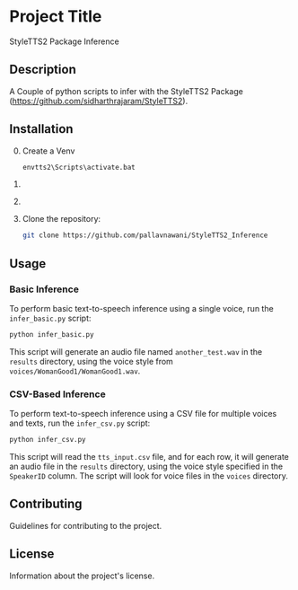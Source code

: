 # Project Title
StyleTTS2 Package Inference

## Description

A Couple of python scripts to infer with the StyleTTS2 Package (https://github.com/sidharthrajaram/StyleTTS2).

## Installation

0. Create a Venv
   ``` python -m envtts2
   envtts2\Scripts\activate.bat
   ```
   
2. ```pip install styletts2
   ```
3. ```[Optional] Downloaded the StyleTTS2 LibriTTS checkpoint and corresponding config file. Both are available to download at https://huggingface.co/yl4579/StyleTTS2-LibriTTS. You can also provide paths to your own checkpoint and config file (just ensure it is the same format as the original one).
   ```

4. Clone the repository:
   ```bash
   git clone https://github.com/pallavnawani/StyleTTS2_Inference
   ```

## Usage

### Basic Inference

To perform basic text-to-speech inference using a single voice, run the `infer_basic.py` script:

```bash
python infer_basic.py
```

This script will generate an audio file named `another_test.wav` in the `results` directory, using the voice style from `voices/WomanGood1/WomanGood1.wav`.

### CSV-Based Inference

To perform text-to-speech inference using a CSV file for multiple voices and texts, run the `infer_csv.py` script:

```bash
python infer_csv.py
```

This script will read the `tts_input.csv` file, and for each row, it will generate an audio file in the `results` directory, using the voice style specified in the `SpeakerID` column. The script will look for voice files in the `voices` directory.

## Contributing

Guidelines for contributing to the project.

## License

Information about the project's license.
